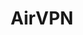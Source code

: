 ---
title: AirVPN
description: Buy a VPN with Bitcoin.
homepage: https://airvpn.org/
altFor: ['cyberghost-vpn', 'expressvpn', 'frootvpn', 'private-internet-access', 'perfect-privacy', 'tunnelbear']
---